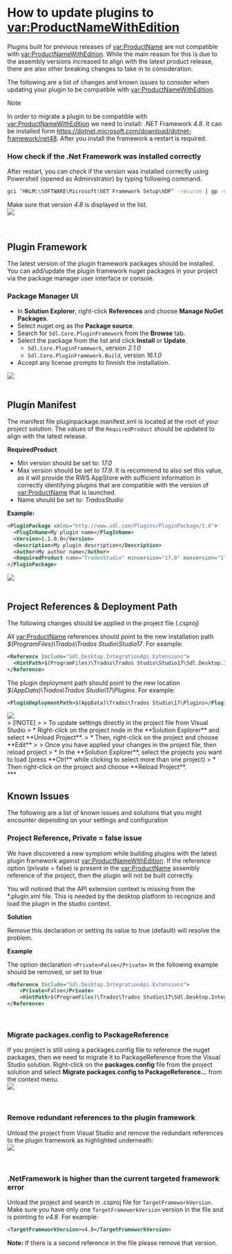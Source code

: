 # How to update plugins to <var:ProductNameWithEdition>

Plugins built for previous releases of <var:ProductName> are not compatible with <var:ProductNameWithEdition>.  While the main reason for this is due to the assembly versions increased to align with the latest product release, there are also other breaking changes to take in to consideration. 

The following are a list of changes and known issues to consider when updating your plugin to be compatible with <var:ProductNameWithEdition>.

> [!NOTE]
>
> In order to migrate a plugin to be compatible with <var:ProductNameWithEdition> we need to install:
> .NET Framework *4.8*. It can be installed form https://dotnet.microsoft.com/download/dotnet-framework/net48. After you install the framework a restart is required.

### How check if the .Net Framework was installed correctly
After restart, you can check if the version was installed correctly using Powershell (opened as Administrator) by typing following command.
```sh
gci ‘HKLM:\SOFTWARE\Microsoft\NET Framework Setup\NDP’ -recurse | gp -name Version -EA 0 | where { $_.PSChildName -match ‘^(?!S)\p{L}’} | select PSChildName, Version
```
Make sure that version *4.8* is displayed in the list.
<img style="display:block; margin: 0px" src="images/CheckInstalledNetFramework.png" />

<br/>

## Plugin Framework
The latest version of the plugin framework packages should be installed. You can add/update the plugin framework nuget packages in your project via the package manager user interface or console.
### Package Manager UI
* In **Solution Explorer**, right-click **References** and choose **Manage NuGet Packages**.
* Select nuget.org as the **Package source**.
* Search for `Sdl.Core.PluginFramework` from the **Browse** tab.
* Select the package from the list and click **Install** or **Update**.
  * `Sdl.Core.PluginFramework`, version _2.1.0_
  * `Sdl.Core.PluginFramework.Build`, version _16.1.0_
* Accept any license prompts to finnish the installation.
<img style="display:block; margin: 0px" src="images/UpdatePluginFrameworkPackages.gif" />

<br/>

## Plugin Manifest

The manifest file pluginpackage.manifest.xml is located at the root of your project solution.  The values of the `RequiredProduct` should be updated to align with the latest release.

<b>RequiredProduct</b>
* Min version should be set to: _17.0_
* Max version should be set to _17.9_.  It is recommend to also set this value, as it will provide the RWS AppStore with sufficient information in correctly identifying plugins that are compatible with the version of <var:ProductName> that is launched.
* Name should be set to: _TradosStudio_
 
**Example:**

~~~xml
<PluginPackage xmlns="http://www.sdl.com/Plugins/PluginPackage/1.0">
  <PlugInName>My plugin name</PlugInName>
  <Version>1.1.0.0</Version>
  <Description>My plugin description</Description>
  <Author>My author name</Author>
  <RequiredProduct name="TradosStudio" minversion="17.0" maxversion="17.9" />
</PluginPackage>
~~~
<img style="display:block; margin: 0px" src="images/UpdatePluginManifestFile.gif" />

<br/>

## Project References & Deployment Path
The following changes should be applied in the project file (.csproj)

All <var:ProductName> references should point to the new installation path *$(ProgramFiles)\Trados\Trados Studio\Studio17*. For example:

~~~xml
<Reference Include="Sdl.Desktop.IntegrationApi.Extensions">
  <HintPath>$(ProgramFiles)\Trados\Trados Studio\Studio17\Sdl.Desktop.IntegrationApi.Extensions.dll</HintPath>
</Reference>
~~~

The plugin deployment path should point to the new location *$(AppData)\Trados\Trados Studio\17\Plugins*.  For example:

~~~xml
<PluginDeploymentPath>$(AppData)\Trados\Trados Studio\17\Plugins</PluginDeploymentPath>
~~~
<img style="display:block; margin: 0px" src="images/UpdateProjectReferences.gif" />
> [!NOTE]
>
> To update settings directly in the project file from Visual Studio
> * Right-click on the project node in the **Solution Explorer** and select **Unload Project**.
> * Then, right-click on the project and choose **Edit** <projectname>
> 
> Once you have applied your changes in the project file, then reload project
> * In the **Solution Explorer**, select the projects you want to load (press **Ctrl** while clicking to select more than one project)
> * Then right-click on the project and choose **Reload Project**.

<br/>
***
<br/>

## Known Issues
The following are a list of known issues and solutions that you might encounter depending on your settings and configuration

### Project Reference, Private = false issue
We have discovered a new symptom while building plugins with the latest plugin framework against <var:ProductNameWithEdition>. If the reference option (private = false) is present in the <var:ProductName> assembly reference of the project, then the plugin will not be built correctly. 

You will noticed that the API extension context is missing from the *.plugin.xml file. This is needed by the desktop platform to recognize and load the plugin in the studio context.

**Solution**

Remove this declaration or setting its value to true (default) will resolve the problem.

**Example**

The option declaration `<Private>False</Private>` in the following example should be removed, or set to true

~~~xml
<Reference Include="Sdl.Desktop.IntegrationApi.Extensions">
    <Private>False</Private>
    <HintPath>$(ProgramFiles)\Trados\Trados Studio\17\Sdl.Desktop.IntegrationApi.Extensions.dll</HintPath>
</Reference>
~~~

<br/>

### Migrate packages.config to PackageReference
If you project is still using a packages.config file to reference the nuget packages, then we need to migrate it to PackageReference from the Visual Studio solution.  Right-click on the **packages.config** file from the project solution and select **Migrate packages.config to PackageReference...** from the context menu.
<img style="display:block; margin: 0px" src="images/MigratePackagesConfig.png" />

<br/>

### Remove redundant references to the plugin framework
Unload the project from Visual Studio and remove the redundant references to the plugin framework as highlighted underneath:
<img style="display:block; margin: 0px" src="images/RedundantFrameworkReference.png" />

<br/>

### .NetFramework is higher than the current targeted framework error
Unload the project and search in .csproj file for `TargetFrameworkVersion`. Make sure you have only one `TargetFrameworkVersion` version in the file and is pointing to _v4.8_. For example:

~~~xml
<TargetFrameworkVersion>v4.8</TargetFrameworkVersion>
~~~
**Note:** If there is a second reference in the file please remove that version.

